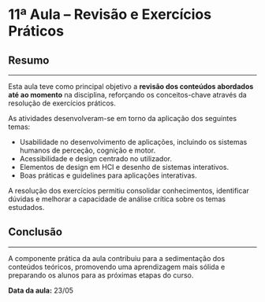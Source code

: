 # 11ª Aula – Revisão e Exercícios Práticos

## Resumo

---

Esta aula teve como principal objetivo a **revisão dos conteúdos abordados até ao momento** na disciplina, reforçando os conceitos-chave através da resolução de exercícios práticos.

As atividades desenvolveram-se em torno da aplicação dos seguintes temas:

- Usabilidade no desenvolvimento de aplicações, incluindo os sistemas humanos de perceção, cognição e motor.
- Acessibilidade e design centrado no utilizador.
- Elementos de design em HCI e desenho de sistemas interativos.
- Boas práticas e guidelines para aplicações interativas.

A resolução dos exercícios permitiu consolidar conhecimentos, identificar dúvidas e melhorar a capacidade de análise crítica sobre os temas estudados.

## Conclusão

---

A componente prática da aula contribuiu para a sedimentação dos conteúdos teóricos, promovendo uma aprendizagem mais sólida e preparando os alunos para as próximas etapas do curso.

**Data da aula:** 23/05
